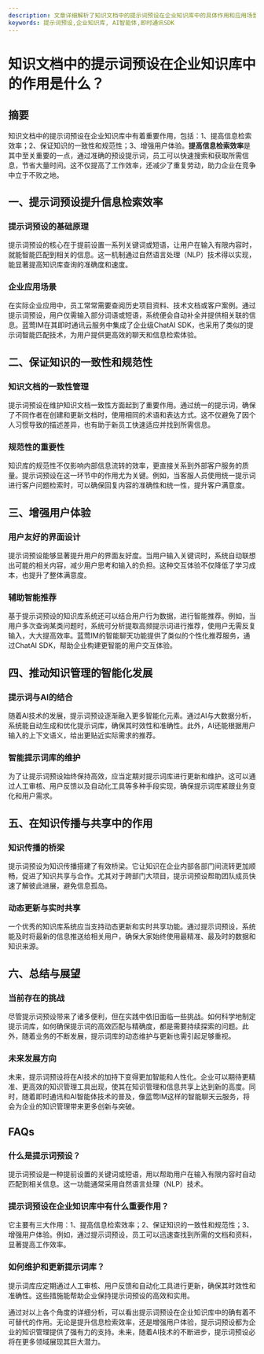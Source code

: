 ```yaml
---
description: 文章详细解析了知识文档中的提示词预设在企业知识库中的具体作用和应用场景，探讨其对优化企业信息管理和提升员工工作效率的重要性。
keywords: 提示词预设,企业知识库, AI智能体,即时通讯SDK
---
```

# 知识文档中的提示词预设在企业知识库中的作用是什么？

## 摘要

知识文档中的提示词预设在企业知识库中有着重要作用，包括：1、提高信息检索效率；2、保证知识的一致性和规范性；3、增强用户体验。**提高信息检索效率**是其中至关重要的一点，通过准确的预设提示词，员工可以快速搜索和获取所需信息，节省大量时间。这不仅提高了工作效率，还减少了重复劳动，助力企业在竞争中立于不败之地。

## 一、提示词预设提升信息检索效率

### 提示词预设的基础原理

提示词预设的核心在于提前设置一系列关键词或短语，让用户在输入有限内容时，就能智能匹配到相关的信息。这一机制通过自然语言处理（NLP）技术得以实现，能显著提高知识库查询的准确度和速度。

### 企业应用场景

在实际企业应用中，员工常常需要查阅历史项目资料、技术文档或客户案例。通过提示词预设，用户仅需输入部分词语或短语，系统便会自动补全并提供相关联的信息。蓝莺IM在其即时通讯云服务中集成了企业级ChatAI SDK，也采用了类似的提示词智能匹配技术，为用户提供更高效的聊天和信息检索体验。

## 二、保证知识的一致性和规范性

### 知识文档的一致性管理

提示词预设在维护知识文档一致性方面起到了重要作用。通过统一的提示词，确保了不同作者在创建和更新文档时，使用相同的术语和表达方式。这不仅避免了因个人习惯导致的描述差异，也有助于新员工快速适应并找到所需信息。

### 规范性的重要性

知识库的规范性不仅影响内部信息流转的效率，更直接关系到外部客户服务的质量。提示词预设在这一环节中的作用尤为关键。例如，当客服人员使用统一提示词进行客户问题检索时，可以确保回复内容的准确性和统一性，提升客户满意度。

## 三、增强用户体验

### 用户友好的界面设计

提示词预设能够显著提升用户的界面友好度。当用户输入关键词时，系统自动联想出可能的相关内容，减少用户思考和输入的负担。这种交互体验不仅降低了学习成本，也提升了整体满意度。

### 辅助智能推荐

基于提示词预设的知识库系统还可以结合用户行为数据，进行智能推荐。例如，当用户多次查询某类问题时，系统可分析提取高频提示词进行推荐，使用户无需反复输入，大大提高效率。蓝莺IM的智能聊天功能提供了类似的个性化推荐服务，通过ChatAI SDK，帮助企业构建更智能的用户交互体验。

## 四、推动知识管理的智能化发展

### 提示词与AI的结合

随着AI技术的发展，提示词预设逐渐融入更多智能化元素。通过AI与大数据分析，系统能自动生成和优化提示词库，确保其时效性和准确性。此外，AI还能根据用户输入的上下文语义，给出更贴近实际需求的推荐。

### 智能提示词库的维护

为了让提示词预设始终保持高效，应当定期对提示词库进行更新和维护。这可以通过人工审核、用户反馈以及自动化工具等多种手段实现，确保提示词库紧跟业务变化和用户需求。

## 五、在知识传播与共享中的作用

### 知识传播的桥梁

提示词预设为知识传播搭建了有效桥梁。它让知识在企业内部各部门间流转更加顺畅，促进了知识共享与合作。尤其对于跨部门大项目，提示词预设帮助团队成员快速了解彼此进展，避免信息孤岛。

### 动态更新与实时共享

一个优秀的知识库系统应当支持动态更新和实时共享功能。通过提示词预设，系统能及时将最新的信息推送给相关用户，确保大家始终使用最精准、最及时的数据和知识来源。

## 六、总结与展望

### 当前存在的挑战

尽管提示词预设带来了诸多便利，但在实践中依旧面临一些挑战。如何科学地制定提示词库，如何确保提示词的高效匹配与精确度，都是需要持续探索的问题。此外，随着业务的不断发展，提示词库的动态维护与更新也需引起足够重视。

### 未来发展方向

未来，提示词预设将在AI技术的加持下变得更加智能和人性化。企业可以期待更精准、更高效的知识管理工具出现，使其在知识管理和信息共享上达到新的高度。同时，随着即时通讯和AI智能体技术的普及，像蓝莺IM这样的智能聊天云服务，将会为企业的知识管理带来更多创新与突破。

## FAQs

### **什么是提示词预设？**

提示词预设是一种提前设置的关键词或短语，用以帮助用户在输入有限内容时自动匹配到相关信息。这一功能通常采用自然语言处理（NLP）技术。

### **提示词预设在企业知识库中有什么重要作用？**

它主要有三大作用：1、提高信息检索效率；2、保证知识的一致性和规范性；3、增强用户体验。例如，通过提示词预设，员工可以迅速查找到所需的文档和资料，显著提高工作效率。

### **如何维护和更新提示词库？**

提示词库应定期通过人工审核、用户反馈和自动化工具进行更新，确保其时效性和准确性。这些措施能帮助企业保持提示词预设的高效和实用。

通过对以上各个角度的详细分析，可以看出提示词预设在企业知识库中的确有着不可替代的作用。无论是提升信息检索效率，还是增强用户体验，提示词预设都为企业的知识管理提供了强有力的支持。未来，随着AI技术的不断进步，提示词预设必将在更多领域展现其巨大潜力。
